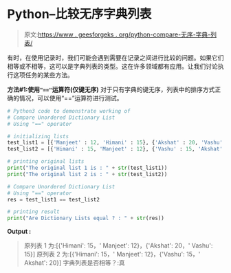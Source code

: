 # Python–比较无序字典列表

> 原文:[https://www . geesforgeks . org/python-compare-无序-字典-列表/](https://www.geeksforgeeks.org/python-compare-unordered-dictionary-list/)

有时，在使用记录时，我们可能会遇到需要在记录之间进行比较的问题。如果它们相等或不相等，这可以是字典列表的类型。这在许多领域都有应用。让我们讨论执行这项任务的某些方法。

**方法#1:使用`"=="`运算符(仅键无序)**
对于只有字典的键无序，列表中的排序方式正确的情况，可以使用“==”运算符进行测试。

```py
# Python3 code to demonstrate working of 
# Compare Unordered Dictionary List
# Using "==" operator

# initializing lists
test_list1 = [{'Manjeet' : 12, 'Himani' : 15}, {'Akshat' : 20, 'Vashu' : 15}]
test_list2 = [{'Himani' : 15, 'Manjeet' : 12}, {'Vashu' : 15, 'Akshat' : 20}]

# printing original lists
print("The original list 1 is : " + str(test_list1))
print("The original list 2 is : " + str(test_list2))

# Compare Unordered Dictionary List
# Using "==" operator
res = test_list1 == test_list2

# printing result 
print("Are Dictionary Lists equal ? : " + str(res)) 
```

**Output :**

> 原列表 1 为:[{'Himani': 15，' Manjeet': 12}，{'Akshat': 20，' Vashu': 15}]
> 原列表 2 为:[{'Himani': 15，' Manjeet': 12}，{'Vashu': 15，' Akshat': 20}]
> 字典列表是否相等？:真